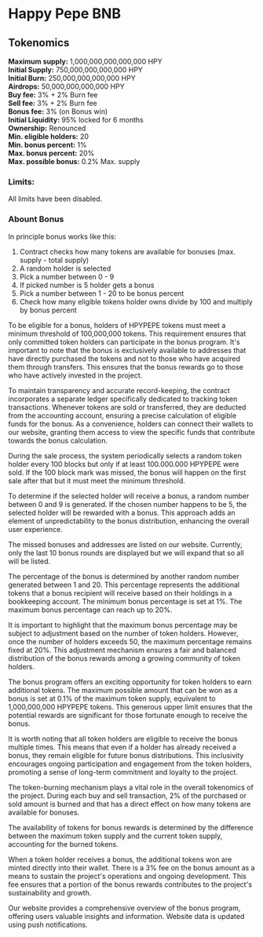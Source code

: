 # Happy Pepe BNB

## Tokenomics

**Maximum supply:** 1,000,000,000,000,000 HPY  
**Initial Supply:** 750,000,000,000,000 HPY  
**Initial Burn:** 250,000,000,000,000 HPY  
**Airdrops:** 50,000,000,000,000 HPY  
**Buy fee:** 3% + 2% Burn fee  
**Sell fee:** 3% + 2% Burn fee  
**Bonus fee:** 3% (on Bonus win)  
**Initial Liquidity:** 95% locked for 6 months  
**Ownership:** Renounced  
**Min. eligible holders:** 20  
**Min. bonus percent:** 1%  
**Max. bonus percent:** 20%  
**Max. possible bonus:** 0.2% Max. supply

### Limits:

All limits have been disabled.

### Abount Bonus

In principle bonus works like this:  

1. Contract checks how many tokens are available for bonuses (max. supply - total supply)
2. A random holder is selected
3. Pick a number between 0 - 9
4. If picked number is 5 holder gets a bonus
5. Pick a number between 1 - 20 to be bonus percent
6. Check how many eligible tokens holder owns divide by 100 and multiply by bonus percent

To be eligible for a bonus, holders of HPYPEPE tokens must meet a minimum threshold of 100,000,000 tokens. This requirement ensures that only committed token holders can participate in the bonus program. It's important to note that the bonus is exclusively available to addresses that have directly purchased the tokens and not to those who have acquired them through transfers. This ensures that the bonus rewards go to those who have actively invested in the project.

To maintain transparency and accurate record-keeping, the contract incorporates a separate ledger specifically dedicated to tracking token transactions. Whenever tokens are sold or transferred, they are deducted from the accounting account, ensuring a precise calculation of eligible funds for the bonus. As a convenience, holders can connect their wallets to our website, granting them access to view the specific funds that contribute towards the bonus calculation.

During the sale process, the system periodically selects a random token holder every 100 blocks but only if at least 100.000.000 HPYPEPE were sold. If the 100 block mark was missed, the bonus will happen on the first sale after that but it must meet the minimum threshold.

To determine if the selected holder will receive a bonus, a random number between 0 and 9 is generated. If the chosen number happens to be 5, the selected holder will be rewarded with a bonus. This approach adds an element of unpredictability to the bonus distribution, enhancing the overall user experience.

The missed bonuses and addresses are listed on our website. Currently, only the last 10 bonus rounds are displayed but we will expand that so all will be listed.

The percentage of the bonus is determined by another random number generated between 1 and 20. This percentage represents the additional tokens that a bonus recipient will receive based on their holdings in a bookkeeping account. The minimum bonus percentage is set at 1%. The maximum bonus percentage can reach up to 20%.

It is important to highlight that the maximum bonus percentage may be subject to adjustment based on the number of token holders. However, once the number of holders exceeds 50, the maximum percentage remains fixed at 20%. This adjustment mechanism ensures a fair and balanced distribution of the bonus rewards among a growing community of token holders.

The bonus program offers an exciting opportunity for token holders to earn additional tokens. The maximum possible amount that can be won as a bonus is set at 0.1% of the maximum token supply, equivalent to 1,000,000,000 HPYPEPE tokens. This generous upper limit ensures that the potential rewards are significant for those fortunate enough to receive the bonus.

It is worth noting that all token holders are eligible to receive the bonus multiple times. This means that even if a holder has already received a bonus, they remain eligible for future bonus distributions. This inclusivity encourages ongoing participation and engagement from the token holders, promoting a sense of long-term commitment and loyalty to the project.

The token-burning mechanism plays a vital role in the overall tokenomics of the project. During each buy and sell transaction, 2% of the purchased or sold amount is burned and that has a direct effect on how many tokens are available for bonuses.

The availability of tokens for bonus rewards is determined by the difference between the maximum token supply and the current token supply, accounting for the burned tokens.

When a token holder receives a bonus, the additional tokens won are minted directly into their wallet. There is a 3% fee on the bonus amount as a means to sustain the project's operations and ongoing development. This fee ensures that a portion of the bonus rewards contributes to the project's sustainability and growth.

Our website provides a comprehensive overview of the bonus program, offering users valuable insights and information. Website data is updated using push notifications.
